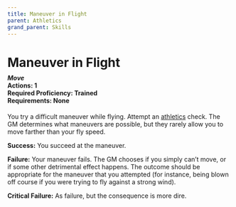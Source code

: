 ```yaml
---
title: Maneuver in Flight
parent: Athletics
grand_parent: Skills
---
```


# Maneuver in Flight

<div style="margin-top:-10px;"></div>

#### *Move*<br>**Actions:** 1<br>**Required Proficiency:** Trained<br>**Requirements:** None
You try a difficult maneuver while flying. Attempt an [athletics](https://stormchaserroleplaying.com/stormchaserRPG/Skills/Athletics/) check. The GM determines what maneuvers are possible, but they rarely allow you to move farther than your fly speed.

**Success:** You succeed at the maneuver.

**Failure:** Your maneuver fails. The GM chooses if you simply can’t move, or if some other detrimental effect happens. The outcome should be appropriate for the maneuver that you attempted (for instance, being blown off course if you were trying to fly against a strong wind).

**Critical Failure:** As failure, but the consequence is more dire. 

